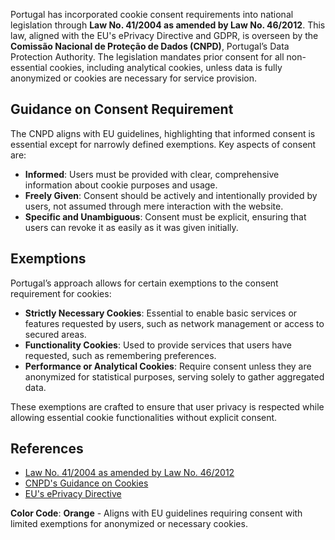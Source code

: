 Portugal has incorporated cookie consent requirements into national legislation through **Law No. 41/2004 as amended by Law No. 46/2012**. This law, aligned with the EU's ePrivacy Directive and GDPR, is overseen by the **Comissão Nacional de Proteção de Dados (CNPD)**, Portugal’s Data Protection Authority. The legislation mandates prior consent for all non-essential cookies, including analytical cookies, unless data is fully anonymized or cookies are necessary for service provision.

## Guidance on Consent Requirement
The CNPD aligns with EU guidelines, highlighting that informed consent is essential except for narrowly defined exemptions. Key aspects of consent are:

- **Informed**: Users must be provided with clear, comprehensive information about cookie purposes and usage.
- **Freely Given**: Consent should be actively and intentionally provided by users, not assumed through mere interaction with the website.
- **Specific and Unambiguous**: Consent must be explicit, ensuring that users can revoke it as easily as it was given initially.

## Exemptions
Portugal’s approach allows for certain exemptions to the consent requirement for cookies:

- **Strictly Necessary Cookies**: Essential to enable basic services or features requested by users, such as network management or access to secured areas.
- **Functionality Cookies**: Used to provide services that users have requested, such as remembering preferences.
- **Performance or Analytical Cookies**: Require consent unless they are anonymized for statistical purposes, serving solely to gather aggregated data.

These exemptions are crafted to ensure that user privacy is respected while allowing essential cookie functionalities without explicit consent.

## References
- [Law No. 41/2004 as amended by Law No. 46/2012](https://dre.pt/dre/legislacao-consolidada/lei/2004-28219575)
- [CNPD's Guidance on Cookies](https://www.cnpd.pt/home/artigos/GDPR_Cookies.htm)
- [EU's ePrivacy Directive](https://eur-lex.europa.eu/legal-content/EN/TXT/?uri=CELEX%3A32002L0058)
  
**Color Code**: **Orange** - Aligns with EU guidelines requiring consent with limited exemptions for anonymized or necessary cookies.
